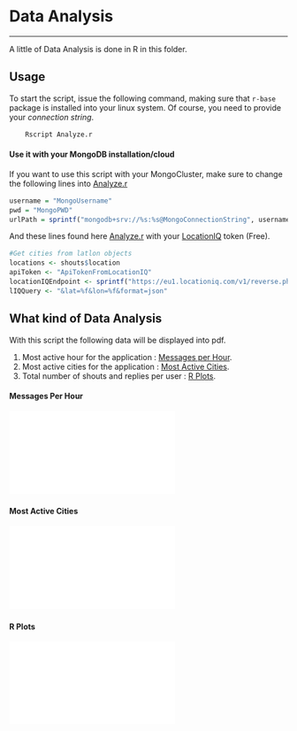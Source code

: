 # Data Analysis
-----------------
A little of Data Analysis is done in R in this folder.

## Usage
To start the script, issue the following command, making sure that `r-base` package is installed into your linux system. Of course, you need to provide your *connection string*.
```bash
    Rscript Analyze.r
```

#### Use it with your MongoDB installation/cloud
If you want to use this script with your MongoCluster, make sure to change the following lines into [Analyze.r](https://github.com/CarloP95/GPSChat/blob/master/DataAnalysis/Analyze.r#L77)

```R
username = "MongoUsername"
pwd = "MongoPWD"
urlPath = sprintf("mongodb+srv://%s:%s@MongoConnectionString", username, pwd)
```

And these lines found here [Analyze.r](https://github.com/CarloP95/GPSChat/blob/master/DataAnalysis/Analyze.r#L119) with your [LocationIQ](https://locationiq.com/) token (Free).

```R
#Get cities from latlon objects
locations <- shouts$location
apiToken <- "ApiTokenFromLocationIQ"
locationIQEndpoint <- sprintf("https://eu1.locationiq.com/v1/reverse.php?key=%s", apiToken)
lIQQuery <- "&lat=%f&lon=%f&format=json"
```

## What kind of Data Analysis
With this script the following data will be displayed into pdf.
1. Most active hour for the application : [Messages per Hour](#messages-per-hour).
2. Most active cities for the application : [Most Active Cities](#most-active-cities).
3. Total number of shouts and replies per user : [R Plots](#r-plots).

#### Messages Per Hour
![MessagesPerHour](res/MessagesPerHour.pdf)

#### Most Active Cities
![MessagesPerHour](res/MostActiveCities.pdf)

#### R Plots
![Plots](Rplots.pdf)